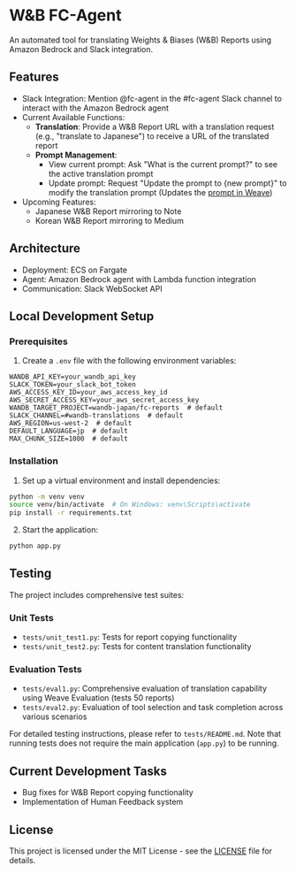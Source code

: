 # W&B FC-Agent

An automated tool for translating Weights & Biases (W&B) Reports using Amazon Bedrock and Slack integration.

## Features

- Slack Integration: Mention @fc-agent in the #fc-agent Slack channel to interact with the Amazon Bedrock agent
- Current Available Functions:
  - **Translation**: Provide a W&B Report URL with a translation request (e.g., "translate to Japanese") to receive a URL of the translated report
  - **Prompt Management**:
    - View current prompt: Ask "What is the current prompt?" to see the active translation prompt
    - Update prompt: Request "Update the prompt to {new prompt}" to modify the translation prompt (Updates the [prompt in Weave](https://wandb.ai/wandb-japan/fc-agent/weave/prompts))
- Upcoming Features:
  - Japanese W&B Report mirroring to Note
  - Korean W&B Report mirroring to Medium

## Architecture

- Deployment: ECS on Fargate
- Agent: Amazon Bedrock agent with Lambda function integration
- Communication: Slack WebSocket API

## Local Development Setup

### Prerequisites

1. Create a `.env` file with the following environment variables:

```
WANDB_API_KEY=your_wandb_api_key
SLACK_TOKEN=your_slack_bot_token
AWS_ACCESS_KEY_ID=your_aws_access_key_id
AWS_SECRET_ACCESS_KEY=your_aws_secret_access_key
WANDB_TARGET_PROJECT=wandb-japan/fc-reports  # default
SLACK_CHANNEL=#wandb-translations  # default
AWS_REGION=us-west-2  # default
DEFAULT_LANGUAGE=jp  # default
MAX_CHUNK_SIZE=1000  # default
```

### Installation

1. Set up a virtual environment and install dependencies:
```bash
python -m venv venv
source venv/bin/activate  # On Windows: venv\Scripts\activate
pip install -r requirements.txt
```

2. Start the application:
```bash
python app.py
```

## Testing

The project includes comprehensive test suites:

### Unit Tests
- `tests/unit_test1.py`: Tests for report copying functionality
- `tests/unit_test2.py`: Tests for content translation functionality

### Evaluation Tests
- `tests/eval1.py`: Comprehensive evaluation of translation capability using Weave Evaluation (tests 50 reports)
- `tests/eval2.py`: Evaluation of tool selection and task completion across various scenarios

For detailed testing instructions, please refer to `tests/README.md`. Note that running tests does not require the main application (`app.py`) to be running.

## Current Development Tasks

- Bug fixes for W&B Report copying functionality
- Implementation of Human Feedback system

## License

This project is licensed under the MIT License - see the [LICENSE](LICENSE) file for details.
